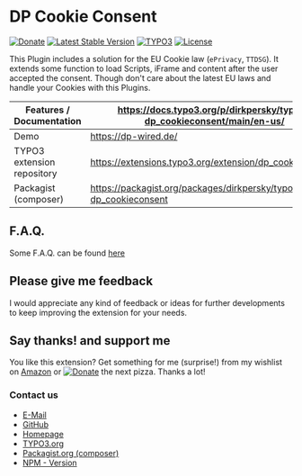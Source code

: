 # DP Cookie Consent
[![Donate](https://img.shields.io/badge/Donate-PayPal-green.svg?style=for-the-badge)](https://www.paypal.me/dirkpersky)
[![Latest Stable Version](https://img.shields.io/packagist/v/dirkpersky/typo3-dp_cookieconsent?style=for-the-badge)](https://packagist.org/packages/dirkpersky/typo3-dp_cookieconsent)
[![TYPO3](https://img.shields.io/badge/TYPO3-dp__cookieconsent-%23f49700?style=for-the-badge)](https://extensions.typo3.org/extension/dp_cookieconsent/)
[![License](https://img.shields.io/packagist/l/dirkpersky/typo3-dp_cookieconsent?style=for-the-badge)](https://packagist.org/packages/dirkpersky/typo3-dp_cookieconsent)

This Plugin includes a solution for the EU Cookie law (`ePrivacy`, `TTDSG`). It extends some function to load Scripts, iFrame and content after the user accepted the consent.
Though don't care about the latest EU laws and handle your Cookies with this Plugins.


| **Features / Documentation** | <https://docs.typo3.org/p/dirkpersky/typo3-dp_cookieconsent/main/en-us/> |
|----------------------------|--------------------------------------------------------------------------|
| Demo                       | <https://dp-wired.de/>                                                   |
| TYPO3 extension repository | 	<https://extensions.typo3.org/extension/dp_cookieconsent/>              |
| Packagist (composer)       | <https://packagist.org/packages/dirkpersky/typo3-dp_cookieconsent>       |

## F.A.Q.
Some F.A.Q. can be found [here](https://github.com/DirkPersky/typo3-dp_cookieconsent/wiki)

## Please give me feedback
I would appreciate any kind of feedback or ideas for further developments to keep improving the extension for your needs.

## Say thanks! and support me
You like this extension? Get something for me (surprise!) from my wishlist on [Amazon](https://www.amazon.de/hz/wishlist/ls/15L17XDFBEYFL/r) or [![Donate](https://img.shields.io/badge/Donate-PayPal-green.svg)](https://www.paypal.me/dirkpersky) the next pizza. Thanks a lot!

### Contact us
- [E-Mail](mailto:info@dp-wired.de)
- [GitHub](https://github.com/DirkPersky/typo3-dp_cookieconsent)
- [Homepage](http:/dp-wired.de)
- [TYPO3.org](https://extensions.typo3.org/extension/dp_cookieconsent/)
- [Packagist.org (composer)](https://packagist.org/packages/dirkpersky/typo3-dp_cookieconsent)
- [NPM - Version](https://github.com/DirkPersky/npm-dp_cookieconsent)
